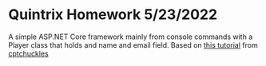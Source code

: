 # Quintrix Homework 5/23/2022
A simple ASP.NET Core framework mainly from console commands with a Player class that holds and name and email field.
Based on [this tutorial](https://grendel.world/articles/blog/tutorial/creating-asp-net-core-mvc-apps-on-linux) from [cptchuckles](https://github.com/cptchuckles/quintrix-net-2022)
